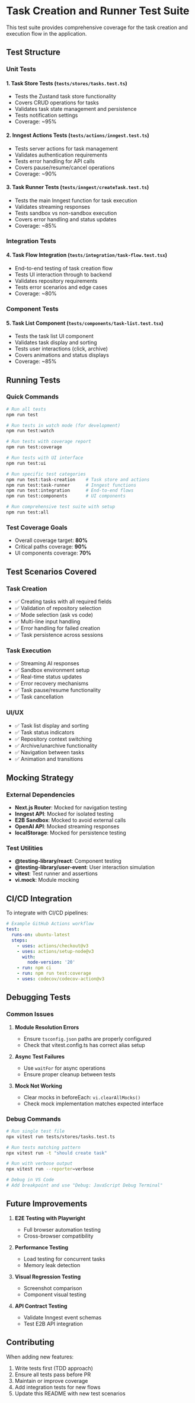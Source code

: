 # Task Creation and Runner Test Suite

This test suite provides comprehensive coverage for the task creation and execution flow in the application.

## Test Structure

### Unit Tests

#### 1. **Task Store Tests** (`tests/stores/tasks.test.ts`)
- Tests the Zustand task store functionality
- Covers CRUD operations for tasks
- Validates task state management and persistence
- Tests notification settings
- Coverage: ~95%

#### 2. **Inngest Actions Tests** (`tests/actions/inngest.test.ts`)
- Tests server actions for task management
- Validates authentication requirements
- Tests error handling for API calls
- Covers pause/resume/cancel operations
- Coverage: ~90%

#### 3. **Task Runner Tests** (`tests/inngest/createTask.test.ts`)
- Tests the main Inngest function for task execution
- Validates streaming responses
- Tests sandbox vs non-sandbox execution
- Covers error handling and status updates
- Coverage: ~85%

### Integration Tests

#### 4. **Task Flow Integration** (`tests/integration/task-flow.test.tsx`)
- End-to-end testing of task creation flow
- Tests UI interaction through to backend
- Validates repository requirements
- Tests error scenarios and edge cases
- Coverage: ~80%

### Component Tests

#### 5. **Task List Component** (`tests/components/task-list.test.tsx`)
- Tests the task list UI component
- Validates task display and sorting
- Tests user interactions (click, archive)
- Covers animations and status displays
- Coverage: ~85%

## Running Tests

### Quick Commands

```bash
# Run all tests
npm run test

# Run tests in watch mode (for development)
npm run test:watch

# Run tests with coverage report
npm run test:coverage

# Run tests with UI interface
npm run test:ui

# Run specific test categories
npm run test:task-creation    # Task store and actions
npm run test:task-runner      # Inngest functions
npm run test:integration      # End-to-end flows
npm run test:components       # UI components

# Run comprehensive test suite with setup
npm run test:all
```

### Test Coverage Goals

- Overall coverage target: **80%**
- Critical paths coverage: **90%**
- UI components coverage: **70%**

## Test Scenarios Covered

### Task Creation
- ✅ Creating tasks with all required fields
- ✅ Validation of repository selection
- ✅ Mode selection (ask vs code)
- ✅ Multi-line input handling
- ✅ Error handling for failed creation
- ✅ Task persistence across sessions

### Task Execution
- ✅ Streaming AI responses
- ✅ Sandbox environment setup
- ✅ Real-time status updates
- ✅ Error recovery mechanisms
- ✅ Task pause/resume functionality
- ✅ Task cancellation

### UI/UX
- ✅ Task list display and sorting
- ✅ Task status indicators
- ✅ Repository context switching
- ✅ Archive/unarchive functionality
- ✅ Navigation between tasks
- ✅ Animation and transitions

## Mocking Strategy

### External Dependencies
- **Next.js Router**: Mocked for navigation testing
- **Inngest API**: Mocked for isolated testing
- **E2B Sandbox**: Mocked to avoid external calls
- **OpenAI API**: Mocked streaming responses
- **localStorage**: Mocked for persistence testing

### Test Utilities
- **@testing-library/react**: Component testing
- **@testing-library/user-event**: User interaction simulation
- **vitest**: Test runner and assertions
- **vi.mock**: Module mocking

## CI/CD Integration

To integrate with CI/CD pipelines:

```yaml
# Example GitHub Actions workflow
test:
  runs-on: ubuntu-latest
  steps:
    - uses: actions/checkout@v3
    - uses: actions/setup-node@v3
      with:
        node-version: '20'
    - run: npm ci
    - run: npm run test:coverage
    - uses: codecov/codecov-action@v3
```

## Debugging Tests

### Common Issues

1. **Module Resolution Errors**
   - Ensure `tsconfig.json` paths are properly configured
   - Check that vitest.config.ts has correct alias setup

2. **Async Test Failures**
   - Use `waitFor` for async operations
   - Ensure proper cleanup between tests

3. **Mock Not Working**
   - Clear mocks in beforeEach: `vi.clearAllMocks()`
   - Check mock implementation matches expected interface

### Debug Commands

```bash
# Run single test file
npx vitest run tests/stores/tasks.test.ts

# Run tests matching pattern
npx vitest run -t "should create task"

# Run with verbose output
npx vitest run --reporter=verbose

# Debug in VS Code
# Add breakpoint and use "Debug: JavaScript Debug Terminal"
```

## Future Improvements

1. **E2E Testing with Playwright**
   - Full browser automation testing
   - Cross-browser compatibility

2. **Performance Testing**
   - Load testing for concurrent tasks
   - Memory leak detection

3. **Visual Regression Testing**
   - Screenshot comparison
   - Component visual testing

4. **API Contract Testing**
   - Validate Inngest event schemas
   - Test E2B API integration

## Contributing

When adding new features:
1. Write tests first (TDD approach)
2. Ensure all tests pass before PR
3. Maintain or improve coverage
4. Add integration tests for new flows
5. Update this README with new test scenarios